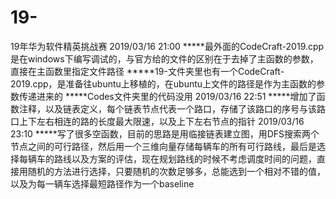 # 19-
19年华为软件精英挑战赛
2019/03/16  21:00
*****最外面的CodeCraft-2019.cpp是在windows下编写调试的，与官方给的文件的区别在于去掉了主函数的参数，直接在主函数里指定文件路径
*****19-文件夹里也有一个CodeCraft-2019.cpp，是准备往ubuntu上移植的，在ubuntu上文件的路径是作为主函数的参数传递进来的
*****Codes文件夹里的代码没用
2019/03/16  22:51
*****增加了函数注释，以及链表定义，每个链表节点代表一个路口，存储了该路口的序号与该路口上下左右相连的路的长度最大限速，以及上下左右节点的指针
2019/03/16 23:10
*****写了很多空函数，目前的思路是用临接链表建立图，用DFS搜索两个节点之间的可行路径，然后用一个三维向量存储每辆车的所有可行路线，最后是选择每辆车的路线以及方案的评估，现在规划路线的时候不考虑调度时间的问题，直接用随机的方法进行选择，只要随机的次数足够多，总能选到一个相对不错的值，以及为每一辆车选择最短路径作为一个baseline
